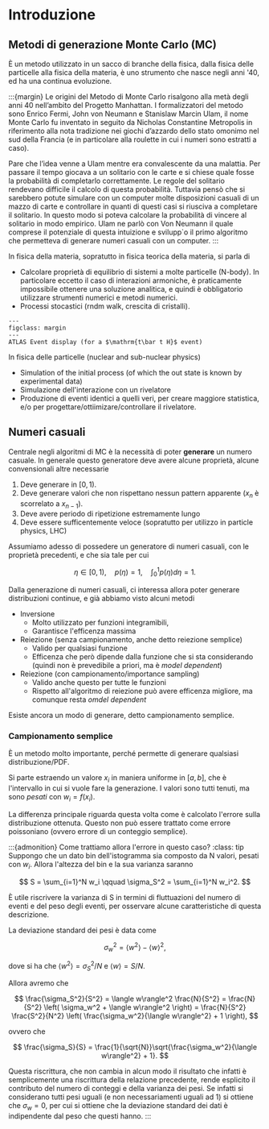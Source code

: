 # Introduzione

## Metodi di generazione Monte Carlo (MC)

È un metodo utilizzato in un sacco di branche della fisica, dalla fisica delle particelle alla fisica della materia, è uno strumento che nasce negli anni '40, ed ha una continua evoluzione. 

:::{margin}
Le origini del Metodo di Monte Carlo risalgono alla metà degli anni 40 nell’ambito del Progetto Manhattan.
I formalizzatori del metodo sono Enrico Fermi, John von Neumann e Stanislaw Marcin Ulam, il nome Monte
Carlo fu inventato in seguito da Nicholas Constantine Metropolis in riferimento alla nota tradizione nei giochi
d’azzardo dello stato omonimo nel sud della Francia (e in particolare alla roulette in cui i numeri sono estratti a
caso).

Pare che l’idea venne a Ulam mentre era convalescente da una malattia. Per passare il tempo giocava a un
solitario con le carte e si chiese quale fosse la probabilità di completarlo correttamente. Le regole del solitario
rendevano difficile il calcolo di questa probabilità. Tuttavia pensò che si sarebbero potute simulare con un
computer molte disposizioni casuali di un mazzo di carte e controllare in quanti di questi casi si riusciva a
completare il solitario. In questo modo si poteva calcolare la probabilità di vincere al solitario in modo empirico.
Ulam ne parlò con Von Neumann il quale comprese il potenziale di questa intuizione e svilupp`o il primo
algoritmo che permetteva di generare numeri casuali con un computer.
:::

In fisica della materia, sopratutto in fisica teorica della materia, si parla di 
 - Calcolare proprietà di equilibrio di sistemi a molte particelle (N-body). In particolare eccetto il caso di interazioni armoniche, è praticamente impossibile ottenere una soluzione analitica, e quindi è obbligatorio utilizzare strumenti numerici e metodi numerici.
 - Processi stocastici (rndm walk, crescita di cristalli).

```{figure} ../../images/ATLAS-ttH-eventdisplay.png
---
figclass: margin
---
ATLAS Event display (for a $\mathrm{t\bar t H}$ event)
```

In fisica delle particelle (nuclear and sub-nuclear physics)
 - Simulation of the initial process (of which the out state is known by experimental data)
 - Simulazione dell'interazione con un rivelatore
 - Produzione di eventi identici a quelli veri, per creare maggiore statistica, e/o per progettare/ottiimizare/controllare il rivelatore.

## Numeri casuali

Centrale negli algoritmi di MC è la necessità di poter **generare** un numero casuale. In generale questo generatore deve avere alcune proprietà, alcune convensionali altre necessarie
 1. Deve generare in $[0, 1)$.
 2. Deve generare valori che non rispettano nessun pattern apparente ($x_n$ è scorrelato a $x_{n-1}$).
 3. Deve avere periodo di ripetizione estremamente lungo
 5. Deve essere sufficentemente veloce (sopratutto per utilizzo in particle physics, LHC)

Assumiamo adesso di possedere un generatore di numeri casuali, con le proprietà precedenti, e che sia tale per cui 

$$
    \eta \in [0, 1), \quad p(\eta) = 1, \quad \int_0^1 p(\eta) d \eta = 1.
$$

Dalla generazione di numeri casuali, ci interessa allora poter generare distribuzioni continue, e già abbiamo visto alcuni metodi
 - Inversione
    - Molto utilizzato per funzioni integramìbili,
    - Garantisce l'efficenza massima
 - Reiezione (senza campionamento, anche detto reiezione semplice)
    - Valido per qualsiasi funzione
    - Efficenza che però dipende dalla funzione che si sta considerando (quindi non è prevedibile a priori, ma è _model dependent_)
 - Reiezione (con campionamento/importance sampling)
    - Valido anche questo per tutte le funzioni
    - Rispetto all'algoritmo di reiezione può avere efficenza migliore, ma comunque resta _omdel dependent_

Esiste ancora un modo di generare, detto campionamento semplice.

### Campionamento semplice

È un metodo molto importante, perché permette di generare qualsiasi distribuzione/PDF. 

Si parte estraendo un valore $x_i$ in maniera uniforme in $[a,b]$, che è l'intervallo in cui si vuole fare la generazione. I valori sono tutti tenuti, ma sono _pesati_ con $w_i = f(x_i)$. 

La differenza principale riguarda questa volta come è calcolato l'errore sulla distribuzione ottenuta. Questo non può essere trattato come errore poissoniano (ovvero errore di un conteggio semplice). 

:::{admonition} Come trattiamo allora l'errore in questo caso? 
:class: tip
Suppongo che un dato bin dell'istogramma sia composto da N valori, pesati con $w_i$. Allora l'altezza del bin e la sua varianza saranno 

$$
    S = \sum_{i=1}^N w_i \qquad \sigma_S^2 = \sum_{i=1}^N w_i^2.
$$

È utile riscrivere la varianza di S in termini di fluttuazioni del numero di eventi e del peso degli eventi, per osservare alcune caratteristiche di questa descrizione. 

La deviazione standard dei pesi è data come 

$$
    \sigma_w^2 = \langle w^2\rangle - \langle w\rangle^2,
$$ 

dove si ha che $\langle w^2\rangle = \sigma_S^2 /N$ e $\langle w\rangle= S/N$. 

Allora avremo che 

$$
    \frac{\sigma_S^2}{S^2} = \langle w\rangle^2 \frac{N}{S^2} = \frac{N}{S^2} \left( \sigma_w^2 + \langle w\rangle^2 \right) = \frac{N}{S^2} \frac{S^2}{N^2} \left( \frac{\sigma_w^2}{\langle w\rangle^2} + 1 \right),
$$

ovvero che 

$$
    \frac{\sigma_S}{S} = \frac{1}{\sqrt{N}}\sqrt{\frac{\sigma_w^2}{\langle w\rangle^2} + 1}.
$$

Questa riscrittura, che non cambia in alcun modo il risultato che infatti è semplicemente una riscrittura della relazione precedente, rende esplicito il contributo del numero di conteggi e della varianza dei pesi. Se infatti si considerano tutti pesi uguali (e non necessariamenti uguali ad 1) si ottiene che $\sigma_w = 0$, per cui si ottiene che la deviazione standard dei dati è indipendente dal peso che questi hanno. 
:::

